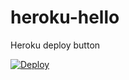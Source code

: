 # heroku-hello
Heroku deploy button

[![Deploy](https://www.herokucdn.com/deploy/button.png)](https://heroku.com/deploy)